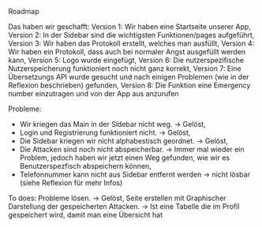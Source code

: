Roadmap

Das haben wir geschafft:
Version 1: Wir haben eine Startseite unserer App, 
Version 2: In der Sidebar sind die wichtigsten Funktionen/pages aufgeführt, 
Version 3: Wir haben das Protokoll erstellt, welches man ausfüllt, 
Version 4: Wir haben ein Protokoll, dass auch bei normaler Angst ausgefüllt werden kann, 
Version 5: Logo wurde eingefügt, 
Version 6: Die nutzerspezifische Nutzerspeicherung funktioniert noch nicht ganz korrekt, 
Version 7: Eine Übersetzungs API wurde gesucht und nach einigen Problemen (wie in der Reflexion beschrieben) gefunden, 
Version 8: Die Funktion eine Emergency number einzutragen und von der App aus anzurufen


Probleme:
- Wir kriegen das Main in der Sidebar nicht weg. -> Gelöst, 
- Login und Registrierung funktioniert nicht. -> Gelöst, 
- Die Sidebar kriegen wir nicht alphabestisch geordnet. -> Gelöst, 
- Die Attacken sind noch nicht abspeicherbar. -> Immer mal wieder ein Problem, jedoch haben wir jetzt einen Weg gefunden, wie wir es Benutzerspezfisch abspeichern können, 
- Telefonnummer kann nicht aus Sidebar entfernt werden -> nicht lösbar (siehe Reflexion für mehr Infos)

To does:
Probleme lösen. -> Gelöst, 
Seite erstellen mit Graphischer Darstellung der gespeicherten Attacken. -> Ist eine Tabelle die im Profil gespeichert wird, damit man eine Übersicht hat


